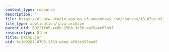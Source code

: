 ```yaml
---
content_type: resource
description: ''
file: https://ol-ocw-studio-app-qa.s3.amazonaws.com/courses/18-03sc-differential-equations-fall-2011/6c1d020707031363e4ee4f82e997ea80_Daimp.jar
file_type: application/java-archive
parent_uid: 69221f05-4c8b-250b-3c36-eaf8a4e65a9f
resourcetype: Other
title: Daimp.jar
uid: 6c1d0207-0703-1363-e4ee-4f82e997ea80
---
```

